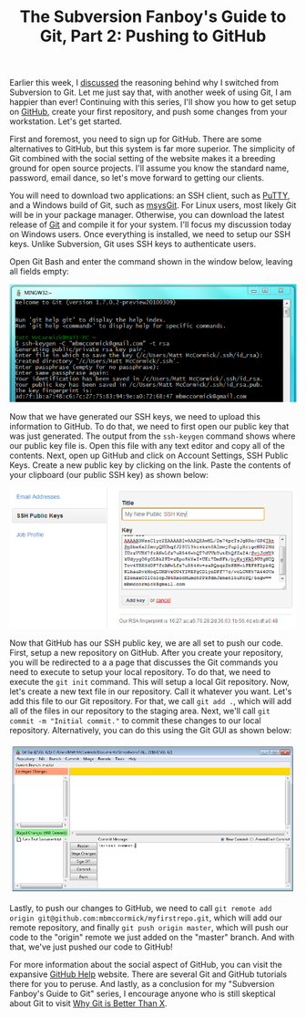﻿---
layout: post
title: "The Subversion Fanboy's Guide to Git, Part 2: Pushing to GitHub"
---

Earlier this week, I [discussed](http://mbmccormick.com/2010/08/the-subversion-fanboys-guide-to-git-part-1-why-git-is-better/) the reasoning behind why I switched from Subversion to Git. Let me just say that, with another week of using Git, I am happier than ever! Continuing with this series, I'll show you how to get setup on [GitHub](http://github.com), create your first repository, and push some changes from your workstation. Let's get started.

First and foremost, you need to sign up for GitHub. There are some alternatives to GitHub, but this system is far more superior. The simplicity of Git combined with the social setting of the website makes it a breeding ground for open source projects. I'll assume you know the standard name, password, email dance, so let's move forward to getting our clients.

You will need to download two applications: an SSH client, such as [PuTTY](http://www.chiark.greenend.org.uk/~sgtatham/putty/), and a Windows build of Git, such as [msysGit](http://code.google.com/p/msysgit/). For Linux users, most likely Git will be in your package manager. Otherwise, you can download the latest release of [Git](http://git-scm.com/) and compile it for your system. I'll focus my discussion today on Windows users. Once everything is installed, we need to setup our SSH keys. Unlike Subversion, Git uses SSH keys to authenticate users.

Open Git Bash and enter the command shown in the window below, leaving all fields empty:

![git bash](/images/2012/05/cap1.png)

Now that we have generated our SSH keys, we need to upload this information to GitHub. To do that, we need to first open our public key that was just generated. The output from the `ssh-keygen` command shows where our public key file is. Open this file with any text editor and copy all of the contents. Next, open up GitHub and click on Account Settings, SSH Public Keys. Create a new public key by clicking on the link. Paste the contents of your clipboard (our public SSH key) as shown below:

![creating a public key](/images/2012/05/cap2.png)

Now that GitHub has our SSH public key, we are all set to push our code. First, setup a new repository on GitHub. After you create your repository, you will be redirected to a a page that discusses the Git commands you need to execute to setup your local repository. To do that, we need to execute the `git init` command. This will setup a local Git repository. Now, let's create a new text file in our repository. Call it whatever you want. Let's add this file to our Git repository. For that, we call `git add .`, which will add all of the files in our repository to the staging area. Next, we'll call `git commit -m "Initial commit."` to commit these changes to our local repository. Alternatively, you can do this using the Git GUI as shown below:

![git gui](/images/2012/05/cap3.png)

Lastly, to push our changes to GitHub, we need to call `git remote add origin git@github.com:mbmccormick/myfirstrepo.git`, which will add our remote repository, and finally `git push origin master`, which will push our code to the "origin" remote we just added on the "master" branch. And with that, we've just pushed our code to GitHub!

For more information about the social aspect of GitHub, you can visit the expansive [GitHub Help](http://help.github.com/) website. There are several Git and GitHub tutorials there for you to peruse. And lastly, as a conclusion for my "Subversion Fanboy's Guide to Git" series, I encourage anyone who is still skeptical about Git to visit [Why Git is Better Than X](http://whygitisbetterthanx.com/).
